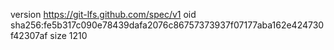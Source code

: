 version https://git-lfs.github.com/spec/v1
oid sha256:fe5b317c090e78439dafa2076c86757373937f07177aba162e424730f42307af
size 1210
